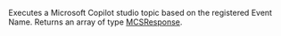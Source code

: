 Executes a Microsoft Copilot studio topic based on the registered Event Name. Returns an array of type [MCSResponse](../mcsresponse.md). 